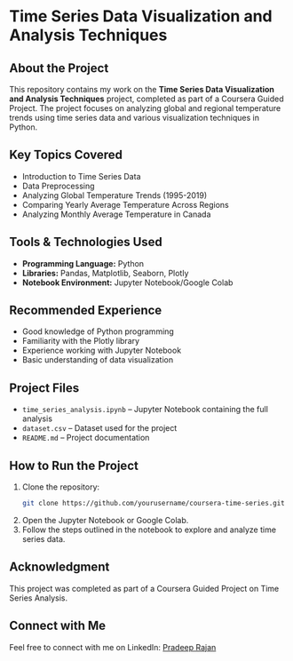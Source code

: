 # Time Series Data Visualization and Analysis Techniques

## About the Project
This repository contains my work on the **Time Series Data Visualization and Analysis Techniques** project, completed as part of a Coursera Guided Project. The project focuses on analyzing global and regional temperature trends using time series data and various visualization techniques in Python.

## Key Topics Covered
- Introduction to Time Series Data
- Data Preprocessing
- Analyzing Global Temperature Trends (1995-2019)
- Comparing Yearly Average Temperature Across Regions
- Analyzing Monthly Average Temperature in Canada

## Tools & Technologies Used
- **Programming Language:** Python
- **Libraries:** Pandas, Matplotlib, Seaborn, Plotly
- **Notebook Environment:** Jupyter Notebook/Google Colab

## Recommended Experience
- Good knowledge of Python programming
- Familiarity with the Plotly library
- Experience working with Jupyter Notebook
- Basic understanding of data visualization

## Project Files
- `time_series_analysis.ipynb` – Jupyter Notebook containing the full analysis
- `dataset.csv` – Dataset used for the project
- `README.md` – Project documentation

## How to Run the Project
1. Clone the repository:
   ```sh
   git clone https://github.com/yourusername/coursera-time-series.git
   ```
2. Open the Jupyter Notebook or Google Colab.
3. Follow the steps outlined in the notebook to explore and analyze time series data.

## Acknowledgment
This project was completed as part of a Coursera Guided Project on Time Series Analysis.

## Connect with Me
Feel free to connect with me on LinkedIn: [Pradeep Rajan](https://www.linkedin.com/in/pradeeprajans)
